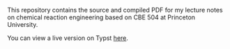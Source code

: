 This repository contains the source and compiled PDF for my lecture notes on chemical reaction engineering based on CBE 504 at Princeton University.

You can view a live version on Typst [here](https://typst.app/project/rvoNAZdxKqYAOPjYF2go1L).
